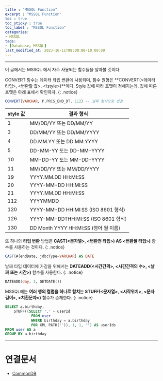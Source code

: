 ```yaml
---
title : "MSSQL Function"
excerpt : "MSSQL Function"
toc : true
toc_sticky : true
toc_label : "MSSQL Function"
categories:
- MSSQL
tags:
- [Database, MSSQL]
last_modified_at: 2023-10-11T08:00:00-10:00:00
---
```

  
---
  
 이 글에서는 MSSQL 에서 자주 사용되는 함수들을 알아볼 것이다.

 CONVERT 함수는 데이터 타입 변환에 사용되며, 함수 원형은 **CONVERT(<데이터타입>, <변환할 값>, <\style>)**이다.  Style 값에 따라 포맷이 정해지는데, 값에 따른 포맷은 아래 표에서 확인하자. 
{: .notice}  
  
```sql
CONVERT(VARCHAR, P.PRCS_END_DT, 112) -- 날짜 형식으로 변경
```

| style 값 | 결과 형식                             |
| ------- | --------------------------------- |
| 1       | MM/DD/YY 또는 DD/MM/YY              |
| 3       | DD/MM/YY 또는 DD/MM/YYYY            |
| 4       | DD.MM.YY 또는 DD.MM.YYYY            |
| 5       | DD-MM-YY 또는 DD-MM-YYYY            |
| 10      | MM-DD-YY 또는 MM-DD-YYYY            |
| 11      | MM/DD/YY 또는 MM/DD/YYYY            |
| 19      | YYYY.MM.DD HH:MI:SS               |
| 20      | YYYY-MM-DD HH:MI:SS               |
| 21      | YYYY.MM.DD HH:MI:SS               |
| 112     | YYYYMMDD                          |
| 120     | YYYY-MM-DD HH:MI:SS (ISO 8601 형식) |
| 126     | YYYY-MM-DDTHH:MI:SS (ISO 8601 형식) |
| 130     | DD Month YYYY HH:MI:SS (영어 월 이름)  |
  
 또 하나의 **타입 변환** 방법은 **CAST(<문자열>, <변환전 타입>) AS <변환될 타입>)** 함수를 사용하는 것이다. 
{: .notice}  
  
```sql
CAST(#{endDate, jdbcType=VARCHAR} AS DATE
```
  
 날짜 타입 데이터에 가감을 위해서는 **DATEADD(<시간간격>, <시간간격의 수>, <날짜 또는 시간>)** 함수를 사용한다. 
{: .notice}  
  
```sql
DATEADD(day, 3, GETDATE())
```
  
 MSSQL에는 **여러 행의 컬럼을 하나로 합치**는 **STUFF(<문자열>, <시작위치>, <문자길이>, <치환문자>)** 함수가 존재한다. 
{: .notice}  
  
```sql
SELECT a.birthday, 
	STUFF((SELECT ',' + userId  
			FROM user  
			WHERE birthday = a.birthday
			FOR XML PATH('')), 1, 1, '') AS userIds
FROM user AS a  
GROUP BY a.birthday
```

---
  
# 연결문서
- [CommonDB](../../database/database-CommonDB)
